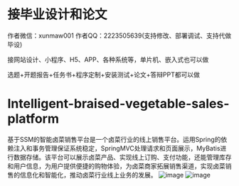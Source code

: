 # 接毕业设计和论文
作者微信：xunmaw001  作者QQ：2223505639(支持修改、部署调试、支持代做毕设)

接网站设计、小程序、H5、APP、各种系统等，单片机、嵌入式也可以做

选题+开题报告+任务书+程序定制+安装测试+论文+答辩PPT都可以做
# Intelligent-braised-vegetable-sales-platform
基于SSM的智能卤菜销售平台是一个卤菜行业的线上销售平台。运用Spring的依赖注入和事务管理保证系统稳定，SpringMVC处理请求和页面展示，MyBatis进行数据存储。该平台可以展示卤菜产品、实现线上订购、支付功能，还能管理库存和用户信息，为用户提供便捷的购物体验，为卤菜商家拓展销售渠道，实现卤菜销售的信息化和智能化，推动卤菜行业线上业务的发展。
![image](https://github.com/user-attachments/assets/6464148e-731c-4fd1-9ae9-9d881be94675)
![image](https://github.com/user-attachments/assets/919c6713-df75-4ad4-b306-e4efec251bbd)
